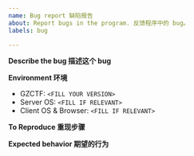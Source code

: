 ```yaml
---
name: Bug report 缺陷报告
about: Report bugs in the program. 反馈程序中的 bug。
labels: bug

---
```


<!-- Note: Please search to see if an issue already exists for the bug you encountered. -->
<!-- 请注意：请先搜索你遇到的问题是否已经存在相关 issue。 -->

<!-- You can write in English or Chinese. -->
<!-- 你可以使用英文或中文。 -->

**Describe the bug 描述这个 bug**
<!-- A clear and concise description of what the bug is. -->
<!-- 简要且准确地表述这个 bug。 -->

**Environment 环境**
<!-- List the relevant software and its version number. -->
<!-- 列出有关的软件及其版本号。 -->

- GZCTF: `<FILL YOUR VERSION>`
- Server OS: `<FILL IF RELEVANT>`
- Client OS & Browser: `<FILL IF RELEVANT>`

**To Reproduce 重现步骤**
<!--
Example: 例子：
1. Go to '...'
2. Click on '....'
3. Scroll down to '....'
4. See error
-->

**Expected behavior 期望的行为**
<!-- A clear and concise description of what you expected to happen. -->
<!-- 描述你所期望的正确行为。 -->

